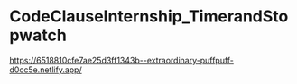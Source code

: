 # CodeClauseInternship_TimerandStopwatch
https://6518810cfe7ae25d3ff1343b--extraordinary-puffpuff-d0cc5e.netlify.app/
